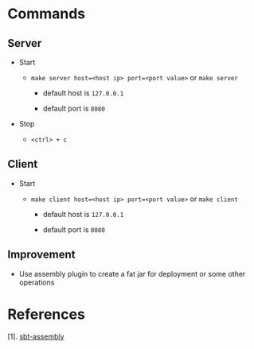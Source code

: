 # Commands

## Server

  * Start

      * `make server host=<host ip> port=<port value>`  or `make server`

          * default host is `127.0.0.1`

          * default port is `8080`

  * Stop

      * `<ctrl> + c`

## Client

  * Start

      * `make client host=<host ip> port=<port value>`  or `make client`

          * default host is `127.0.0.1`

          * default port is `8080`

## Improvement

  * Use assembly plugin to create a fat jar for deployment or some other operations

# References

  [1]. [sbt-assembly](https://github.com/sbt/sbt-assembly)

